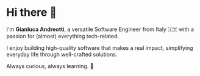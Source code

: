 # Hi there 👋

I'm **Gianluca Andreotti**, a versatile Software Engineer from Italy 🇮🇹 with a passion for (almost) everything tech-related.

I enjoy building high-quality software that makes a real impact, simplifying everyday life through well-crafted solutions.

Always curious, always learning. 🚀

